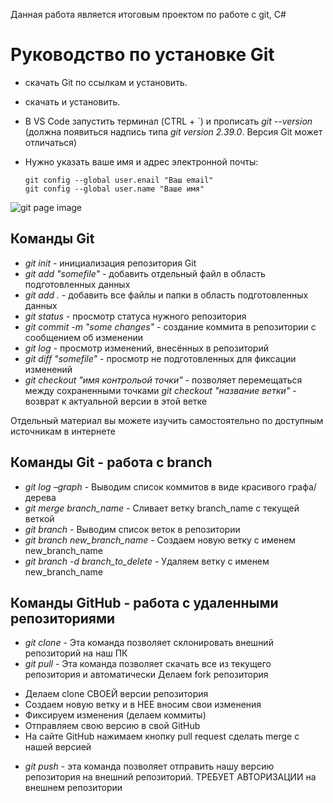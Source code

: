 Данная работа является итоговым проектом по работе с git, C#
# Руководство по установке Git
* скачать Git по ссылкам и установить.

 * скачать и установить.

 * В VS Code запустить терминал (CTRL + `) и прописать *git --version* (должна появиться надпись типа *git version 2.39.0*. Версия Git может отличаться)

    
 * Нужно указать ваше имя и адрес электронной почты:
   
       git config --global user.enail "Ваш email"
       git config --global user.name "Ваше имя"
![git page image](GitPageImage.png)

## Команды Git
* *git init* - инициализация репозитория Git
* *git add "somefile"* - добавить отдельный файл в область подготовленных данных
* *git add .* - добавить все файлы и папки в область подготовленных данных
* *git status* - просмотр статуса нужного репозитория
* *git commit -m "some changes"* - создание коммита в репозитории с сообщением об изменении
* *git log* - просмотр изменений, внесённых в репозиторий
* *git diff "somefile"* - просмотр не подготовленных для фиксации изменений
* *git checkout "имя контрольой точки"* - позволяет перемещаться между сохраненными точками
*git checkout "название ветки"* - возврат к актуальной версии в этой ветке

Отдельный материал вы можете изучить самостоятельно по доступным источникам в интернете
## Команды Git - работа с branch
* *git log –graph* - Выводим список коммитов в виде красивого графа/дерева
* *git merge branch_name* - Сливает ветку branch_name с текущей веткой
* *git branch* - Выводим список веток в репозитории
* *git branch new_branch_name* - Создаем новую ветку с именем new_branch_name
* *git branch -d branch_to_delete* - Удаляем ветку с именем new_branch_name

## Команды GitHub - работа с удаленными репозиториями
* *git clone* - Эта команда позволяет склонировать внешний репозиторий на наш ПК
* *git pull* - Эта команда позволяет скачать все из текущего репозитория и автоматически
Делаем fork репозитория
- Делаем clone СВОЕЙ версии репозитория
- Создаем новую ветку и в НЕЕ вносим свои изменения
- Фиксируем изменения (делаем коммиты)
- Отправляем свою версию в свой GitHub
- На сайте GitHub нажимаем кнопку pull request
сделать merge с нашей версией
* *git push* - эта команда позволяет отправить нашу версию репозитория на внешний
репозиторий. ТРЕБУЕТ АВТОРИЗАЦИИ на внешнем репозитории